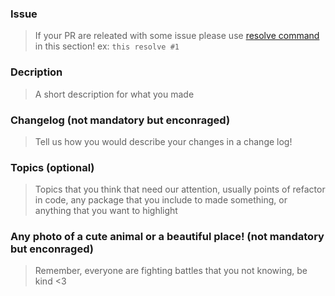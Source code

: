 ### Issue
> If your PR are releated with some issue please use [resolve command](https://github.com/blog/1506-closing-issues-via-pull-requests) in this section! ex:
> `this resolve #1`

### Decription
> A short description for what you made

### Changelog (not mandatory but enconraged)
> Tell us how you would describe your changes in a change log!

### Topics (optional)
> Topics that you think that need our attention, usually points of refactor in code, any package that you include to made something, or anything that you want to highlight

### Any photo of a cute animal or a beautiful place! (not mandatory but enconraged)
> Remember, everyone are fighting battles that you not knowing, be kind <3
